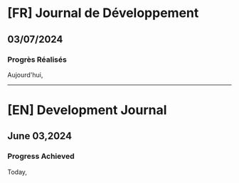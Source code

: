 # [FR] Journal de Développement

## 03/07/2024

### Progrès Réalisés

Aujourd'hui,

---

# [EN] Development Journal

## June 03,2024

### Progress Achieved

Today,
